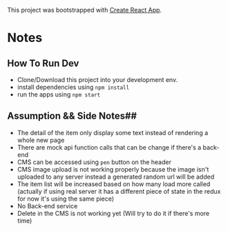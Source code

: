 This project was bootstrapped with [Create React App](https://github.com/facebookincubator/create-react-app).

# Notes #

## How To Run Dev ##
* Clone/Download this project into your development env.
* install dependencies using `npm install`
* run the apps using `npm start`

## Assumption && Side Notes##
* The detail of the item only display some text instead of rendering a whole new page
* There are mock api function calls that can be change if there's a back-end
* CMS can be accessed using `pen` button on the header
* CMS image upload is not working properly because the image isn't uploaded to any server instead a generated random url will be added
* The item list will be increased based on how many load more called (actually if using real server it has a different piece of state in the redux for now it's using the same piece)
* No Back-end service
* Delete in the CMS is not working yet (Will try to do it if there's more time)